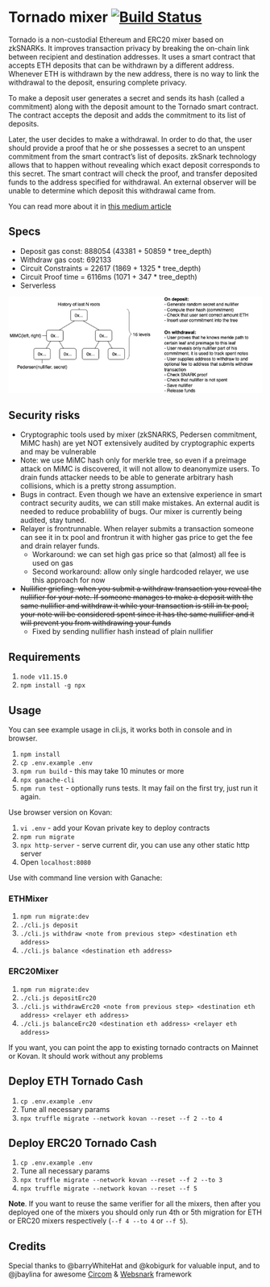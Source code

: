 # Tornado mixer [![Build Status](https://travis-ci.org/tornadocash/tornado-core.svg?branch=master)](https://travis-ci.org/tornadocash/tornado-core)

Tornado is a non-custodial Ethereum and ERC20 mixer based on zkSNARKs. It improves transaction privacy by breaking the on-chain link between recipient and destination addresses. It uses a smart contract that accepts ETH deposits that can be withdrawn by a different address. Whenever ETH is withdrawn by the new address, there is no way to link the withdrawal to the deposit, ensuring complete privacy.

To make a deposit user generates a secret and sends its hash (called a commitment) along with the deposit amount to the Tornado smart contract. The contract accepts the deposit and adds the commitment to its list of deposits.

Later, the user decides to make a withdrawal. In order to do that, the user should provide a proof that he or she possesses a secret to an unspent commitment from the smart contract’s list of deposits. zkSnark technology allows that to happen without revealing which exact deposit corresponds to this secret. The smart contract will check the proof, and transfer deposited funds to the address specified for withdrawal. An external observer will be unable to determine which deposit this withdrawal came from.

You can read more about it in [this medium article](https://medium.com/@tornado.cash.mixer/introducing-private-transactions-on-ethereum-now-42ee915babe0)

## Specs
- Deposit gas const: 888054 (43381 + 50859 * tree_depth)
- Withdraw gas cost: 692133
- Circuit Constraints = 22617 (1869 + 1325 * tree_depth)
- Circuit Proof time = 6116ms (1071 + 347 * tree_depth)
- Serverless

![mixer image](./mixer.png)

## Security risks
* Cryptographic tools used by mixer (zkSNARKS, Pedersen commitment, MiMC hash) are yet NOT extensively audited by cryptographic experts and may be vulnerable
 * Note: we use MiMC hash only for merkle tree, so even if a preimage attack on MiMC is discovered, it will not allow to deanonymize users. To drain funds attacker needs to be able to generate arbitrary hash collisions, which is a pretty strong assumption.
* Bugs in contract. Even though we have an extensive experience in smart contract security audits, we can still make mistakes. An external audit is needed to reduce probablility of bugs. Our mixer is currently being audited, stay tuned.
* Relayer is frontrunnable. When relayer submits a transaction someone can see it in tx pool and frontrun it with higher gas price to get the fee and drain relayer funds.
	* Workaround: we can set high gas price so that (almost) all fee is used on gas
	* Second workaround: allow only single hardcoded relayer, we use this approach for now
* ~~Nullifier griefing. when you submit a withdraw transaction you reveal the nullifier for your note. If someone manages to
make a deposit with the same nullifier and withdraw it while your transaction is still in tx pool, your note will be considered
spent since it has the same nullifier and it will prevent you from withdrawing your funds~~
  * Fixed by sending nullifier hash instead of plain nullifier

## Requirements
1. `node v11.15.0`
2. `npm install -g npx`

## Usage

You can see example usage in cli.js, it works both in console and in browser.

1. `npm install`
1. `cp .env.example .env`
1. `npm run build` - this may take 10 minutes or more
1. `npx ganache-cli`
1. `npm run test` - optionally runs tests. It may fail on the first try, just run it again.

Use browser version on Kovan:

1. `vi .env` - add your Kovan private key to deploy contracts
1. `npm run migrate`
1. `npx http-server` - serve current dir, you can use any other static http server
1. Open `localhost:8080`

Use with command line version with Ganache:
### ETHMixer
1. `npm run migrate:dev`
1. `./cli.js deposit`
1. `./cli.js withdraw <note from previous step> <destination eth address>`
1. `./cli.js balance <destination eth address>`

### ERC20Mixer
1. `npm run migrate:dev`
1. `./cli.js depositErc20`
1. `./cli.js withdrawErc20 <note from previous step> <destination eth address> <relayer eth address>`
1. `./cli.js balanceErc20 <destination eth address> <relayer eth address>`

If you want, you can point the app to existing tornado contracts on Mainnet or Kovan. It should work without any problems

## Deploy ETH Tornado Cash
1. `cp .env.example .env`
1. Tune all necessary params
1. `npx truffle migrate --network kovan --reset --f 2 --to 4`

## Deploy ERC20 Tornado Cash
1. `cp .env.example .env`
1. Tune all necessary params
1. `npx truffle migrate --network kovan --reset --f 2 --to 3`
1. `npx truffle migrate --network kovan --reset --f 5`

**Note**. If you want to reuse the same verifier for all the mixers, then after you deployed one of the mixers you should only run 4th or 5th migration for ETH or ERC20 mixers respectively (`--f 4 --to 4` or `--f 5`).

## Credits

Special thanks to @barryWhiteHat and @kobigurk for valuable input,
and to @jbaylina for awesome [Circom](https://github.com/iden3/circom) & [Websnark](https://github.com/iden3/websnark) framework
